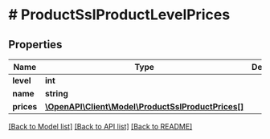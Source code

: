 # # ProductSslProductLevelPrices

## Properties

Name | Type | Description | Notes
------------ | ------------- | ------------- | -------------
**level** | **int** |  | [optional]
**name** | **string** |  | [optional]
**prices** | [**\OpenAPI\Client\Model\ProductSslProductPrices[]**](ProductSslProductPrices.md) |  | [optional]

[[Back to Model list]](../../README.md#models) [[Back to API list]](../../README.md#endpoints) [[Back to README]](../../README.md)
